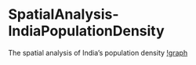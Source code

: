 # SpatialAnalysis-IndiaPopulationDensity
The spatial analysis of India’s population density 
[!graph](https://github.com/rajinipreethajohn/SpatialAnalysis-IndiaPopulationDensity/blob/main/Images/Screenshot%202023-10-04%20at%2020.09.27.png)
